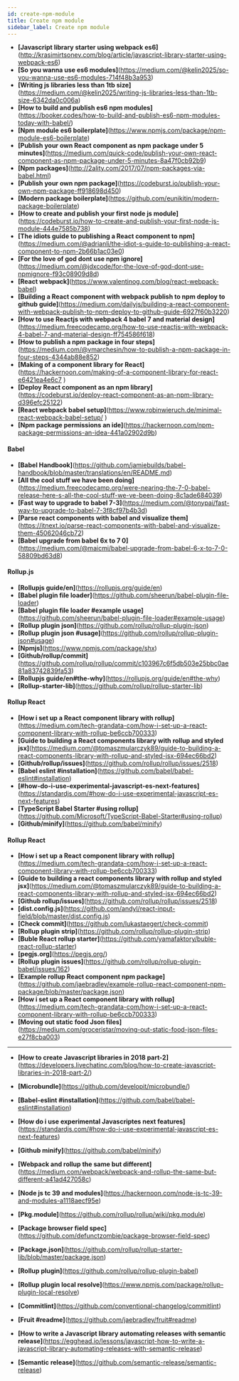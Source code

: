 ```yaml
---
id: create-npm-module
title: Create npm module
sidebar_label: Create npm module
---
```


<!--  Add TOC here  -->

- **[Javascript library starter using webpack es6]**(http://krasimirtsonev.com/blog/article/javascript-library-starter-using-webpack-es6)
- **[So you wanna use es6 modules]**(https://medium.com/@kelin2025/so-you-wanna-use-es6-modules-714f48b3a953)
- **[Writing js libraries less than 1tb size]**(https://medium.com/@kelin2025/writing-js-libraries-less-than-1tb-size-6342da0c006a)
- **[How to build and publish es6 npm modules]**(https://booker.codes/how-to-build-and-publish-es6-npm-modules-today-with-babel/)
- **[Npm module es6 boilerplate]**(https://www.npmjs.com/package/npm-module-es6-boilerplate)
- **[Publish your own React component as npm package under 5 minutes]**(https://medium.com/quick-code/publish-your-own-react-component-as-npm-package-under-5-minutes-8a47f0cb92b9)
- **[Npm packages]**(http://2ality.com/2017/07/npm-packages-via-babel.html)
- **[Publish your own npm package]**(https://codeburst.io/publish-your-own-npm-package-ff918698d450)
- **[Modern package boilerplate]**(https://github.com/eunikitin/modern-package-boilerplate)
- **[How to create and publish your first node js module]**(https://codeburst.io/how-to-create-and-publish-your-first-node-js-module-444e7585b738)
- **[The idiots guide to publishing a React component to npm]**(https://medium.com/@adrianli/the-idiot-s-guide-to-publishing-a-react-component-to-npm-2b66b1ac03e0)
- **[For the love of god dont use npm ignore]**(https://medium.com/@jdxcode/for-the-love-of-god-dont-use-npmignore-f93c08909d8d)
- **[React webpack]**(https://www.valentinog.com/blog/react-webpack-babel)
- **[Building a React component with webpack publish to npm deploy to github guide]**(https://medium.com/dailyjs/building-a-react-component-with-webpack-publish-to-npm-deploy-to-github-guide-6927f60b3220)
- **[How to use Reactjs with webpack 4 babel 7 and material design]**(https://medium.freecodecamp.org/how-to-use-reactjs-with-webpack-4-babel-7-and-material-design-ff754586f618)
- **[How to publish a npm package in four steps]**(https://medium.com/@vmarchesin/how-to-publish-a-npm-package-in-four-steps-4344ab88e852)
- **[Making of a component library for React]**(https://hackernoon.com/making-of-a-component-library-for-react-e6421ea4e6c7 )
- **[Deploy React component as an npm library]**(https://codeburst.io/deploy-react-component-as-an-npm-library-d396efc25122)
- **[React webpack babel setup]**(https://www.robinwieruch.de/minimal-react-webpack-babel-setup/ )
- **[Npm package permissions an ide]**(https://hackernoon.com/npm-package-permissions-an-idea-441a02902d9b)




#### Babel

- **[Babel Handbook]**(https://github.com/jamiebuilds/babel-handbook/blob/master/translations/en/README.md)
- **[All the cool stuff we have been doing]**(https://medium.freecodecamp.org/were-nearing-the-7-0-babel-release-here-s-all-the-cool-stuff-we-ve-been-doing-8c1ade684039)
- **[Fast way to upgrade to babel 7-3]**(https://medium.com/@tonypai/fast-way-to-upgrade-to-babel-7-3f8cf97b4b3d)
- **[Parse react components with babel and visualize them]**(https://itnext.io/parse-react-components-with-babel-and-visualize-them-45062046cb72)
- **[Babel upgrade from babel 6x to 7 0]**(https://medium.com/@maicmi/babel-upgrade-from-babel-6-x-to-7-0-58809bd63d8)



#### Rollup.js
- **[Rollupjs guide/en]**(https://rollupjs.org/guide/en)
- **[Babel plugin file loader]**(https://github.com/sheerun/babel-plugin-file-loader)
- **[Babel plugin file loader #example usage]**(https://github.com/sheerun/babel-plugin-file-loader#example-usage)
- **[Rollup plugin json]**(https://github.com/rollup/rollup-plugin-json)
- **[Rollup plugin json #usage]**(https://github.com/rollup/rollup-plugin-json#usage)
- **[Npmjs]**(https://www.npmjs.com/package/shx)
- **[Github/rollup/commit]**(https://github.com/rollup/rollup/commit/c103967c6f5db503e25bbc0ae81a83742839fa53)
- **[Rollupjs guide/en#the-why]**(https://rollupjs.org/guide/en#the-why)
- **[Rollup-starter-lib]**(https://github.com/rollup/rollup-starter-lib)



#### Rollup React
- **[How i set up a React component library with rollup]**(https://medium.com/tech-grandata-com/how-i-set-up-a-react-component-library-with-rollup-be6ccb700333)
- **[Guide to building a React components library with rollup and styled jsx]**(https://medium.com/@tomaszmularczyk89/guide-to-building-a-react-components-library-with-rollup-and-styled-jsx-694ec66bd2)
- **[Github/rollup/issues]**(https://github.com/rollup/rollup/issues/2518)
- **[Babel eslint #installation]**(https://github.com/babel/babel-eslint#installation)
- **[#how-do-i-use-experimental-javascript-es-next-features]**(https://standardjs.com/#how-do-i-use-experimental-javascript-es-next-features)
- **[TypeScript Babel Starter #using rollup]**(https://github.com/Microsoft/TypeScript-Babel-Starter#using-rollup)
- **[Github/minify]**(https://github.com/babel/minify)



#### Rollup React

- **[How i set up a React component library with rollup]**(https://medium.com/tech-grandata-com/how-i-set-up-a-react-component-library-with-rollup-be6ccb700333)
- **[Guide to building a react components library with rollup and styled jsx]**(https://medium.com/@tomaszmularczyk89/guide-to-building-a-react-components-library-with-rollup-and-styled-jsx-694ec66bd2)
- **[Github rollup/issues]**(https://github.com/rollup/rollup/issues/2518)
- **[dist.config.js]**(https://github.com/andyl/react-input-field/blob/master/dist.config.js)
- **[Check commit]**(https://github.com/lukastaegert/check-commit)
- **[Rollup plugin strip]**(https://github.com/rollup/rollup-plugin-strip)
- **[Buble React rollup starter]**(https://github.com/yamafaktory/buble-react-rollup-starter)
- **[pegjs.org]**(https://pegjs.org/)
- **[Rollup plugin issues]**(https://github.com/rollup/rollup-plugin-babel/issues/162)
- **[Example rollup React component npm package]**(https://github.com/jaebradley/example-rollup-react-component-npm-package/blob/master/package.json)
- **[How i set up a React component library with rollup]**(https://medium.com/tech-grandata-com/how-i-set-up-a-react-component-library-with-rollup-be6ccb700333)
- **[Moving out static food Json files]**(https://medium.com/groceristar/moving-out-static-food-json-files-e27f8cba003)



---

- **[How to create Javascript libraries in 2018 part-2]**(https://developers.livechatinc.com/blog/how-to-create-javascript-libraries-in-2018-part-2/)
- **[Microbundle]**(https://github.com/developit/microbundle/)


- **[Babel-eslint #installation]**(https://github.com/babel/babel-eslint#installation)
- **[How do i use experimental Javascriptes next features]**(https://standardjs.com/#how-do-i-use-experimental-javascript-es-next-features)
- **[Github minify]**(https://github.com/babel/minify)
- **[Webpack and rollup the same but different]**(https://medium.com/webpack/webpack-and-rollup-the-same-but-different-a41ad427058c)
- **[Node js tc 39 and modules]**(https://hackernoon.com/node-js-tc-39-and-modules-a1118aecf95e)
- **[Pkg.module]**(https://github.com/rollup/rollup/wiki/pkg.module)
- **[Package browser field spec]**(https://github.com/defunctzombie/package-browser-field-spec)
- **[Package.json]**(https://github.com/rollup/rollup-starter-lib/blob/master/package.json)
- **[Rollup plugin]**(https://github.com/rollup/rollup-plugin-babel)

- **[Rollup plugin local resolve]**(https://www.npmjs.com/package/rollup-plugin-local-resolve)
- **[Commitlint]**(https://github.com/conventional-changelog/commitlint)
- **[Fruit #readme]**(https://github.com/jaebradley/fruit#readme)
- **[How to write a Javascript library automating releases with semantic release]**(https://egghead.io/lessons/javascript-how-to-write-a-javascript-library-automating-releases-with-semantic-release)
- **[Semantic release]**(https://github.com/semantic-release/semantic-release)


<!-- https://docs.travis-ci.com/user/coveralls/
https://github.com/dwyl/learn-coveralls.io
https://www.youtube.com/watch?v=bt1iOy9lv0U
https://docs.coveralls.io/
https://stackoverflow.com/questions/39501417/how-can-i-connect-coveralls-and-travis-in-github
https://medium.com/the-code-review/add-badges-for-travisci-coveralls-and-code-climate-to-your-readme-ruby-6d27caad74ed -->
